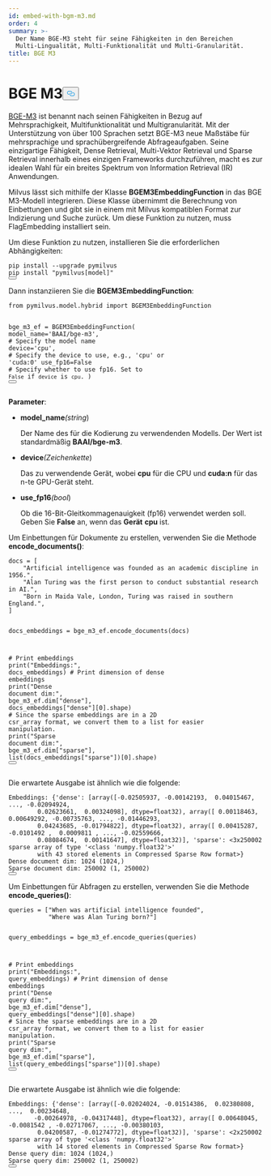 ```yaml
---
id: embed-with-bgm-m3.md
order: 4
summary: >-
  Der Name BGE-M3 steht für seine Fähigkeiten in den Bereichen
  Multi-Lingualität, Multi-Funktionalität und Multi-Granularität.
title: BGE M3
---
```

<h1 id="BGE-M3" class="common-anchor-header">BGE M3<button data-href="#BGE-M3" class="anchor-icon" translate="no">
      <svg translate="no"
        aria-hidden="true"
        focusable="false"
        height="20"
        version="1.1"
        viewBox="0 0 16 16"
        width="16"
      >
        <path
          fill="#0092E4"
          fill-rule="evenodd"
          d="M4 9h1v1H4c-1.5 0-3-1.69-3-3.5S2.55 3 4 3h4c1.45 0 3 1.69 3 3.5 0 1.41-.91 2.72-2 3.25V8.59c.58-.45 1-1.27 1-2.09C10 5.22 8.98 4 8 4H4c-.98 0-2 1.22-2 2.5S3 9 4 9zm9-3h-1v1h1c1 0 2 1.22 2 2.5S13.98 12 13 12H9c-.98 0-2-1.22-2-2.5 0-.83.42-1.64 1-2.09V6.25c-1.09.53-2 1.84-2 3.25C6 11.31 7.55 13 9 13h4c1.45 0 3-1.69 3-3.5S14.5 6 13 6z"
        ></path>
      </svg>
    </button></h1><p><a href="https://arxiv.org/abs/2402.03216">BGE-M3</a> ist benannt nach seinen Fähigkeiten in Bezug auf Mehrsprachigkeit, Multifunktionalität und Multigranularität. Mit der Unterstützung von über 100 Sprachen setzt BGE-M3 neue Maßstäbe für mehrsprachige und sprachübergreifende Abfrageaufgaben. Seine einzigartige Fähigkeit, Dense Retrieval, Multi-Vektor Retrieval und Sparse Retrieval innerhalb eines einzigen Frameworks durchzuführen, macht es zur idealen Wahl für ein breites Spektrum von Information Retrieval (IR) Anwendungen.</p>
<p>Milvus lässt sich mithilfe der Klasse <strong>BGEM3EmbeddingFunction</strong> in das BGE M3-Modell integrieren. Diese Klasse übernimmt die Berechnung von Einbettungen und gibt sie in einem mit Milvus kompatiblen Format zur Indizierung und Suche zurück. Um diese Funktion zu nutzen, muss FlagEmbedding installiert sein.</p>
<p>Um diese Funktion zu nutzen, installieren Sie die erforderlichen Abhängigkeiten:</p>
<pre><code translate="no" class="language-bash">pip install --upgrade pymilvus
pip install <span class="hljs-string">&quot;pymilvus[model]&quot;</span>
<button class="copy-code-btn"></button></code></pre>
<p>Dann instanziieren Sie die <strong>BGEM3EmbeddingFunction</strong>:</p>
<pre><code translate="no" class="language-python"><span class="hljs-keyword">from</span> pymilvus.model.hybrid <span class="hljs-keyword">import</span> BGEM3EmbeddingFunction

bge_m3_ef = BGEM3EmbeddingFunction(
    model_name=<span class="hljs-string">&#x27;BAAI/bge-m3&#x27;</span>, <span class="hljs-comment"># Specify the model name</span>
    device=<span class="hljs-string">&#x27;cpu&#x27;</span>, <span class="hljs-comment"># Specify the device to use, e.g., &#x27;cpu&#x27; or &#x27;cuda:0&#x27;</span>
    use_fp16=<span class="hljs-literal">False</span> <span class="hljs-comment"># Specify whether to use fp16. Set to `False` if `device` is `cpu`.</span>
)
<button class="copy-code-btn"></button></code></pre>
<p><strong>Parameter</strong>:</p>
<ul>
<li><p><strong>model_name</strong><em>(string</em>)</p>
<p>Der Name des für die Kodierung zu verwendenden Modells. Der Wert ist standardmäßig <strong>BAAI/bge-m3</strong>.</p></li>
<li><p><strong>device</strong><em>(Zeichenkette</em>)</p>
<p>Das zu verwendende Gerät, wobei <strong>cpu</strong> für die CPU und <strong>cuda:n</strong> für das n-te GPU-Gerät steht.</p></li>
<li><p><strong>use_fp16</strong><em>(bool</em>)</p>
<p>Ob die 16-Bit-Gleitkommagenauigkeit (fp16) verwendet werden soll. Geben Sie <strong>False</strong> an, wenn das <strong>Gerät</strong> <strong>cpu</strong> ist.</p></li>
</ul>
<p>Um Einbettungen für Dokumente zu erstellen, verwenden Sie die Methode <strong>encode_documents()</strong>:</p>
<pre><code translate="no" class="language-python">docs = [
    <span class="hljs-string">&quot;Artificial intelligence was founded as an academic discipline in 1956.&quot;</span>,
    <span class="hljs-string">&quot;Alan Turing was the first person to conduct substantial research in AI.&quot;</span>,
    <span class="hljs-string">&quot;Born in Maida Vale, London, Turing was raised in southern England.&quot;</span>,
]

docs_embeddings = bge_m3_ef.encode_documents(docs)

<span class="hljs-comment"># Print embeddings</span>
<span class="hljs-built_in">print</span>(<span class="hljs-string">&quot;Embeddings:&quot;</span>, docs_embeddings)
<span class="hljs-comment"># Print dimension of dense embeddings</span>
<span class="hljs-built_in">print</span>(<span class="hljs-string">&quot;Dense document dim:&quot;</span>, bge_m3_ef.dim[<span class="hljs-string">&quot;dense&quot;</span>], docs_embeddings[<span class="hljs-string">&quot;dense&quot;</span>][<span class="hljs-number">0</span>].shape)
<span class="hljs-comment"># Since the sparse embeddings are in a 2D csr_array format, we convert them to a list for easier manipulation.</span>
<span class="hljs-built_in">print</span>(<span class="hljs-string">&quot;Sparse document dim:&quot;</span>, bge_m3_ef.dim[<span class="hljs-string">&quot;sparse&quot;</span>], <span class="hljs-built_in">list</span>(docs_embeddings[<span class="hljs-string">&quot;sparse&quot;</span>])[<span class="hljs-number">0</span>].shape)
<button class="copy-code-btn"></button></code></pre>
<p>Die erwartete Ausgabe ist ähnlich wie die folgende:</p>
<pre><code translate="no" class="language-python">Embeddings: {<span class="hljs-string">&#x27;dense&#x27;</span>: [array([<span class="hljs-number">-0.02505937</span>, <span class="hljs-number">-0.00142193</span>,  <span class="hljs-number">0.04015467</span>, ..., <span class="hljs-number">-0.02094924</span>,
        <span class="hljs-number">0.02623661</span>,  <span class="hljs-number">0.00324098</span>], dtype=<span class="hljs-type">float32</span>), array([ <span class="hljs-number">0.00118463</span>,  <span class="hljs-number">0.00649292</span>, <span class="hljs-number">-0.00735763</span>, ..., <span class="hljs-number">-0.01446293</span>,
        <span class="hljs-number">0.04243685</span>, <span class="hljs-number">-0.01794822</span>], dtype=<span class="hljs-type">float32</span>), array([ <span class="hljs-number">0.00415287</span>, <span class="hljs-number">-0.0101492</span> ,  <span class="hljs-number">0.0009811</span> , ..., <span class="hljs-number">-0.02559666</span>,
        <span class="hljs-number">0.08084674</span>,  <span class="hljs-number">0.00141647</span>], dtype=<span class="hljs-type">float32</span>)], <span class="hljs-string">&#x27;sparse&#x27;</span>: &lt;<span class="hljs-number">3</span>x250002 sparse array of <span class="hljs-keyword">type</span> <span class="hljs-string">&#x27;&lt;class &#x27;</span>numpy.<span class="hljs-type">float32</span><span class="hljs-string">&#x27;&gt;&#x27;</span>
        with <span class="hljs-number">43</span> stored elements in Compressed Sparse Row format&gt;}
Dense document dim: <span class="hljs-number">1024</span> (<span class="hljs-number">1024</span>,)
Sparse document dim: <span class="hljs-number">250002</span> (<span class="hljs-number">1</span>, <span class="hljs-number">250002</span>)
<button class="copy-code-btn"></button></code></pre>
<p>Um Einbettungen für Abfragen zu erstellen, verwenden Sie die Methode <strong>encode_queries()</strong>:</p>
<pre><code translate="no" class="language-python">queries = [<span class="hljs-string">&quot;When was artificial intelligence founded&quot;</span>, 
           <span class="hljs-string">&quot;Where was Alan Turing born?&quot;</span>]

query_embeddings = bge_m3_ef.encode_queries(queries)

<span class="hljs-comment"># Print embeddings</span>
<span class="hljs-built_in">print</span>(<span class="hljs-string">&quot;Embeddings:&quot;</span>, query_embeddings)
<span class="hljs-comment"># Print dimension of dense embeddings</span>
<span class="hljs-built_in">print</span>(<span class="hljs-string">&quot;Dense query dim:&quot;</span>, bge_m3_ef.dim[<span class="hljs-string">&quot;dense&quot;</span>], query_embeddings[<span class="hljs-string">&quot;dense&quot;</span>][<span class="hljs-number">0</span>].shape)
<span class="hljs-comment"># Since the sparse embeddings are in a 2D csr_array format, we convert them to a list for easier manipulation.</span>
<span class="hljs-built_in">print</span>(<span class="hljs-string">&quot;Sparse query dim:&quot;</span>, bge_m3_ef.dim[<span class="hljs-string">&quot;sparse&quot;</span>], <span class="hljs-built_in">list</span>(query_embeddings[<span class="hljs-string">&quot;sparse&quot;</span>])[<span class="hljs-number">0</span>].shape)
<button class="copy-code-btn"></button></code></pre>
<p>Die erwartete Ausgabe ist ähnlich wie die folgende:</p>
<pre><code translate="no" class="language-python">Embeddings: {<span class="hljs-string">&#x27;dense&#x27;</span>: [array([<span class="hljs-number">-0.02024024</span>, <span class="hljs-number">-0.01514386</span>,  <span class="hljs-number">0.02380808</span>, ...,  <span class="hljs-number">0.00234648</span>,
       <span class="hljs-number">-0.00264978</span>, <span class="hljs-number">-0.04317448</span>], dtype=<span class="hljs-type">float32</span>), array([ <span class="hljs-number">0.00648045</span>, <span class="hljs-number">-0.0081542</span> , <span class="hljs-number">-0.02717067</span>, ..., <span class="hljs-number">-0.00380103</span>,
        <span class="hljs-number">0.04200587</span>, <span class="hljs-number">-0.01274772</span>], dtype=<span class="hljs-type">float32</span>)], <span class="hljs-string">&#x27;sparse&#x27;</span>: &lt;<span class="hljs-number">2</span>x250002 sparse array of <span class="hljs-keyword">type</span> <span class="hljs-string">&#x27;&lt;class &#x27;</span>numpy.<span class="hljs-type">float32</span><span class="hljs-string">&#x27;&gt;&#x27;</span>
        with <span class="hljs-number">14</span> stored elements in Compressed Sparse Row format&gt;}
Dense query dim: <span class="hljs-number">1024</span> (<span class="hljs-number">1024</span>,)
Sparse query dim: <span class="hljs-number">250002</span> (<span class="hljs-number">1</span>, <span class="hljs-number">250002</span>)
<button class="copy-code-btn"></button></code></pre>
